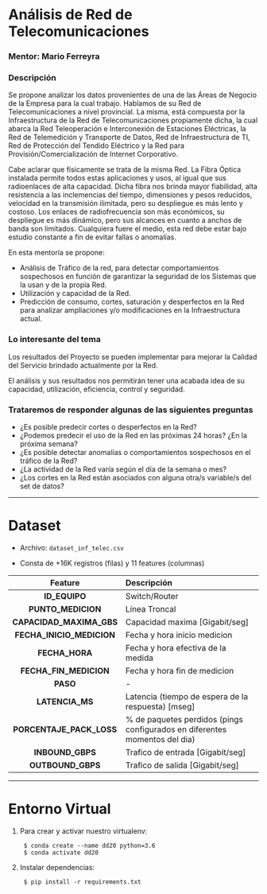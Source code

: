 Análisis de Red de Telecomunicaciones
=====================================

### **Mentor**: Mario Ferreyra


### Descripción

Se propone analizar los datos provenientes de una de las Áreas de Negocio de la Empresa para la cual trabajo. Hablamos de su Red de Telecomunicaciones a nivel provincial. La misma, está compuesta por la Infraestructura de la Red de Telecomunicaciones propiamente dicha, la cual abarca la Red Teleoperación e Interconexión de Estaciones Eléctricas, la Red de Telemedición y Transporte de Datos, Red de Infraestructura de TI, Red de Protección del Tendido Eléctrico y la Red para Provisión/Comercialización de Internet Corporativo.

Cabe aclarar que físicamente se trata de la misma Red. La Fibra Óptica instalada permite todos estas aplicaciones y usos, al igual que sus radioenlaces de alta capacidad. Dicha fibra nos brinda mayor fiabilidad, alta resistencia a las inclemencias del tiempo, dimensiones y pesos reducidos, velocidad en la transmisión ilimitada, pero su despliegue es más lento y costoso. Los enlaces de radiofrecuencia son más económicos, su despliegue es más dinámico, pero sus alcances en cuanto a anchos de banda son limitados. Cualquiera fuere el medio, esta red debe estar bajo estudio constante a fin de evitar fallas o anomalías.

En esta mentoría se propone:
* Análisis de Tráfico de la red, para detectar comportamientos sospechosos en función de garantizar la seguridad de los Sistemas que la usan y de la propia Red.
* Utilización y capacidad de la Red.
* Predicción de consumo, cortes, saturación y desperfectos en la Red para analizar ampliaciones y/o modificaciones en la Infraestructura actual.

### Lo interesante del tema

Los resultados del Proyecto se pueden implementar para mejorar la Calidad del Servicio brindado actualmente por la Red.

El análisis y sus resultados nos permitirán tener una acabada idea de su capacidad, utilización, eficiencia, control y seguridad.

### Trataremos de responder algunas de las siguientes preguntas

* ¿Es posible predecir cortes o desperfectos en la Red?
* ¿Podemos predecir el uso de la Red en las próximas 24 horas? ¿En la próxima semana?
* ¿Es posible detectar anomalías o comportamientos sospechosos en el tráfico de la Red?
* ¿La actividad de la Red varía según el día de la semana o mes? 
* ¿Los cortes en la Red están asociados con alguna otra/s variable/s del set de datos?

---

Dataset
=======

* Archivo: `dataset_inf_telec.csv`

* Consta de +16K registros (filas) y 11 features (columnas)

| Feature                   | Descripción                                        |
|:-------------------------:|:---------------------------------------------------|
| **ID_EQUIPO**             | Switch/Router                                      |
| **PUNTO_MEDICION**        | Línea Troncal                                      |
| **CAPACIDAD_MAXIMA_GBS**  | Capacidad maxima [Gigabit/seg]                     |
| **FECHA_INICIO_MEDICION** | Fecha y hora inicio medicion                       |
| **FECHA_HORA**            | Fecha y hora efectiva de la medida                 |
| **FECHA_FIN_MEDICION**    | Fecha y hora fin de medicion                       |
| **PASO**                  | -                                                  |
| **LATENCIA_MS**           | Latencia (tiempo de espera de la respuesta) [mseg] |
| **PORCENTAJE_PACK_LOSS**  | % de paquetes perdidos (pings configurados en diferentes momentos del dia) |
| **INBOUND_GBPS**          | Trafico de entrada [Gigabit/seg]                   |
| **OUTBOUND_GBPS**         | Trafico de salida  [Gigabit/seg]                   |

---

Entorno Virtual
===============

1. Para crear y activar nuestro virtualenv:

        $ conda create --name dd20 python=3.6
        $ conda activate dd20

2. Instalar dependencias:

        $ pip install -r requirements.txt
